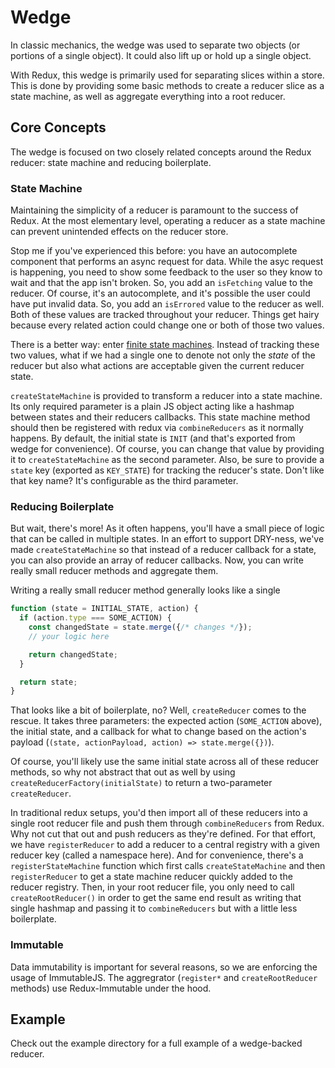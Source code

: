 # Wedge

In classic mechanics, the wedge was used to separate two objects (or portions of a
single object). It could also lift up or hold up a single object.

With Redux, this wedge is primarily used for separating slices within a store. This
is done by providing some basic methods to create a reducer slice as a state
machine, as well as aggregate everything into a root reducer.


## Core Concepts

The wedge is focused on two closely related concepts around the Redux reducer: state machine and reducing boilerplate.


### State Machine

Maintaining the simplicity of a reducer is paramount to the success of Redux. At
the most elementary level, operating a reducer as a state machine can prevent
unintended effects on the reducer store.

Stop me if you've experienced this before: you have an autocomplete component that
performs an async request for data. While the asyc request is happening, you need
to show some feedback to the user so they know to wait and that the app isn't
broken. So, you add an `isFetching` value to the reducer. Of course, it's an
autocomplete, and it's possible the user could have put invalid data. So, you add
an `isErrored` value to the reducer as well. Both of these values are tracked
throughout your reducer. Things get hairy because every related action could
change one or both of those two values.

There is a better way: enter [finite state machines](https://www.smashingmagazine.com/2018/01/rise-state-machines/).
Instead of tracking these two values, what if we had a single one to denote
not only the _state_ of the reducer but also what actions are acceptable given
the current reducer state.

`createStateMachine` is provided to transform a reducer into a state machine. Its
only required parameter is a plain JS object acting like a hashmap between states
and their reducers callbacks. This state machine method should then be registered
with redux via `combineReducers` as it normally happens. By default, the initial
state is `INIT` (and that's exported from wedge for convenience). Of course, you
can change that value by providing it to `createStateMachine` as the second
parameter. Also, be sure to provide a `state` key (exported as `KEY_STATE`)
for tracking the reducer's state. Don't like that key name? It's configurable
as the third parameter.



### Reducing Boilerplate

But wait, there's more! As it often happens, you'll have a small piece of logic
that can be called in multiple states. In an effort to support DRY-ness, we've
made `createStateMachine` so that instead of a reducer callback for a state, you
can also provide an array of reducer callbacks. Now, you can write really small
reducer methods and aggregate them.

Writing a really small reducer method generally looks like a single
```js
function (state = INITIAL_STATE, action) {
  if (action.type === SOME_ACTION) {
    const changedState = state.merge({/* changes */});
    // your logic here

    return changedState;
  }

  return state;
}
```
That looks like a bit of boilerplate, no? Well, `createReducer` comes to
the rescue. It takes three parameters: the expected action (`SOME_ACTION`
above), the initial state, and a callback for what to change based on the
action's payload (`(state, actionPayload, action) => state.merge({})`).

Of course, you'll likely use the same initial state across all of these
reducer methods, so why not abstract that out as well by using
`createReducerFactory(initialState)` to return a two-parameter `createReducer`.

In traditional redux setups, you'd then import all of these reducers into
a single root reducer file and push them through `combineReducers` from Redux.
Why not cut that out and push reducers as they're defined. For that effort, we
have `registerReducer` to add a reducer to a central registry with a given reducer
key (called a namespace here). And for convenience, there's a `registerStateMachine`
function which first calls `createStateMachine` and then `registerReducer` to get
a state machine reducer quickly added to the reducer registry. Then, in your
root reducer file, you only need to call `createRootReducer()` in order to get
the same end result as writing that single hashmap and passing it to
`combineReducers` but with a little less boilerplate.


### Immutable

Data immutability is important for several reasons, so we are enforcing the usage
of ImmutableJS. The aggregrator (`register*` and `createRootReducer` methods) use
Redux-Immutable under the hood.



## Example

Check out the example directory for a full example of a wedge-backed reducer.

